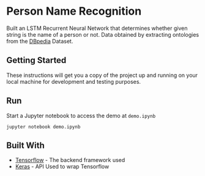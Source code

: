# Person Name Recognition

Built an LSTM Recurrent Neural Network that determines whether given string is the name of a
person or not. Data obtained by extracting ontologies from the [DBpedia](http://wiki.dbpedia.org/downloads-2016-10#p10608-2) Dataset.

## Getting Started

These instructions will get you a copy of the project up and running on your local machine for development and 
testing purposes.

## Run

Start a Jupyter notebook to access the demo at `demo.ipynb`
```
jupyter notebook demo.ipynb
```

## Built With

* [Tensorflow](https://www.tensorflow.org/) - The backend framework used
* [Keras](https://keras.io/) - API Used to wrap Tensorflow
